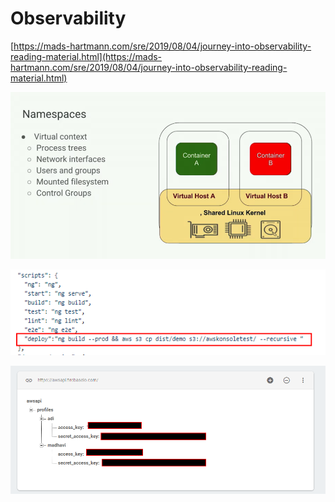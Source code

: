 # Observability

[https://mads-hartmann.com/sre/2019/08/04/journey-into-observability-reading-material.html](https://mads-hartmann.com/sre/2019/08/04/journey-into-observability-reading-material.html)

![](../.gitbook/assets/image%20%28118%29.png)

![](../.gitbook/assets/image%20%28168%29.png)

![](../.gitbook/assets/image%20%28136%29.png)

